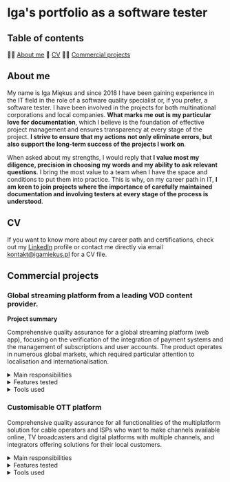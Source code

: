 # Iga's portfolio as a software tester
## Table of contents
🙋‍♀️ [About me](#about-me) 📃 [CV](#cv) 👩‍💼 [Commercial projects](#commercial-projects)
## About me
My name is Iga Miękus and since 2018 I have been gaining experience in the IT field in the role of a software quality specialist or, if you prefer, a software tester. I have been involved in the projects for both multinational corporations and local companies. **What marks me out is my particular love for documentation**, which I believe is the foundation of effective project management and ensures transparency at every stage of the project. **I strive to ensure that my actions not only eliminate errors, but also support the long-term success of the projects I work on**.

When asked about my strengths, I would reply that **I value most my diligence, precision in choosing my words and my ability to ask relevant questions**. I bring the most value to a team when I have the space and conditions to put them into practice. This is why, on my career path in IT, **I am keen to join projects where the importance of carefully maintained documentation and involving testers at every stage of the process is understood**.

## CV
If you want to know more about my career path and certifications, check out my [LinkedIn](https://www.linkedin.com/in/iga-miekus) profile or contact me directly via email kontakt@igamiekus.pl for a CV file.

## Commercial projects 
### Global streaming platform from a leading VOD content provider.
**Project summary**

Comprehensive quality assurance for a global streaming platform (web app), focusing on the verification of the integration of payment systems and the management of subscriptions and user accounts. The product operates in numerous global markets, which required particular attention to localisation and internationalisation.

<details>
<summary>Main responsibilities</summary>
  
- Design and execution of manual tests of web application
- Creation of test plans, scenarios and test cases
- Documentation of test processes and procedures
- Bug lifecycle management and defect reporting
- Co-development of automated tests in TestCafe
- Preparation of test data
</details>

<details>
<summary>Features tested</summary>

- UI
- eCommerce with payment gateways
- user authentication paths
- user account and device management
- subscription management
- use of promo codes
- parental control
- user agreements
- internationalisation
</details>

<details>
<summary>Tools used</summary>

- Jira, Confluence
- TestRail
- Git, GitHub
- DevTools
- Browserstack
- TestCafe + TypeScript
- Postman
- CharlesProxy
</details>

### Customisable OTT platform
Comprehensive quality assurance for all functionalities of the multiplatform solution for cable operators and ISPs who want to make channels available online, TV broadcasters and digital platforms with multiple channels, and integrators offering solutions for their local customers.

<details>
<summary>Main responsibilities</summary>

- Design and execution of manual tests of web, mobile, AndroidTV and SmartTV applications
- Analysis of requirements and creation of test cases
- Preparation of test reports and summaries of work carried out
- Preparation of instructions for internal and external customers
- Co-creation of automated tests in TestCafe
- Configuration of test environment
- Preparation of test data
</details>

<details>
<summary>Features tested</summary>

- UI
- support for live TV and VOD
- TV programme management
- nPVR, catch-up and timeshift (rewind during live transmission)
- management of video content and its presentation in the application
- recommendation algorithms
- search engine
- user authentication paths
- user interface for live content, replays and VOD
- messages and push notifications
- eCommerce with payment gateways
- video advertising and promotional banners
- user and device management
- parental control
</details>

<details>
<summary>Tools used</summary>

- Jira, Confluence
- Git, GitHub
- DevTools
- TestCafe + JavaScript
- Swagger, SoapUI
</details>
